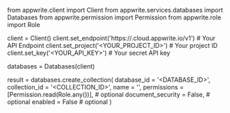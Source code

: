 from appwrite.client import Client
from appwrite.services.databases import Databases
from appwrite.permission import Permission
from appwrite.role import Role

client = Client()
client.set_endpoint('https://<REGION>.cloud.appwrite.io/v1') # Your API Endpoint
client.set_project('<YOUR_PROJECT_ID>') # Your project ID
client.set_key('<YOUR_API_KEY>') # Your secret API key

databases = Databases(client)

result = databases.create_collection(
    database_id = '<DATABASE_ID>',
    collection_id = '<COLLECTION_ID>',
    name = '<NAME>',
    permissions = [Permission.read(Role.any())], # optional
    document_security = False, # optional
    enabled = False # optional
)
